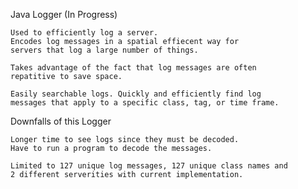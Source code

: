 Java Logger (In Progress)

    Used to efficiently log a server.
    Encodes log messages in a spatial effiecent way for
    servers that log a large number of things.
    
    Takes advantage of the fact that log messages are often 
    repatitive to save space.
    
    Easily searchable logs. Quickly and efficiently find log
    messages that apply to a specific class, tag, or time frame.
    
Downfalls of this Logger

    Longer time to see logs since they must be decoded.
    Have to run a program to decode the messages.
    
    Limited to 127 unique log messages, 127 unique class names and
    2 different serverities with current implementation.
    
    
    
    
    

